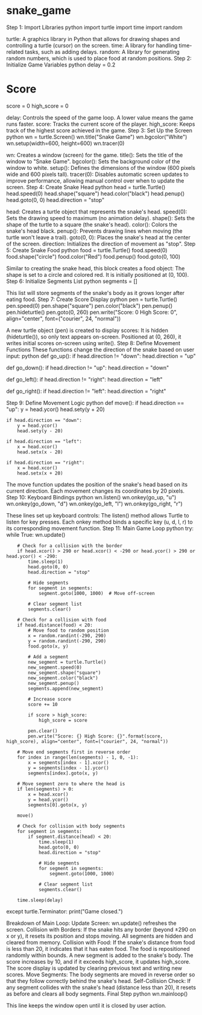 # snake_game
Step 1: Import Libraries
python
import turtle
import time
import random

turtle: A graphics library in Python that allows for drawing shapes and controlling a turtle (cursor) on the screen.
time: A library for handling time-related tasks, such as adding delays.
random: A library for generating random numbers, which is used to place food at random positions.
Step 2: Initialize Game Variables
python
delay = 0.2

# Score 
score = 0
high_score = 0

delay: Controls the speed of the game loop. A lower value means the game runs faster.
score: Tracks the current score of the player.
high_score: Keeps track of the highest score achieved in the game.
Step 3: Set Up the Screen
python
wn = turtle.Screen()
wn.title("Snake Game")
wn.bgcolor("White")
wn.setup(width=600, height=600)
wn.tracer(0)

wn: Creates a window (screen) for the game.
title(): Sets the title of the window to "Snake Game".
bgcolor(): Sets the background color of the window to white.
setup(): Defines the dimensions of the window (600 pixels wide and 600 pixels tall).
tracer(0): Disables automatic screen updates to improve performance, allowing manual control over when to update the screen.
Step 4: Create Snake Head
python
head = turtle.Turtle()
head.speed(0)
head.shape("square")
head.color("black")
head.penup()
head.goto(0, 0)
head.direction = "stop"

head: Creates a turtle object that represents the snake's head.
speed(0): Sets the drawing speed to maximum (no animation delay).
shape(): Sets the shape of the turtle to a square (the snake's head).
color(): Colors the snake's head black.
penup(): Prevents drawing lines when moving (the turtle won't leave a trail).
goto(0, 0): Places the snake's head at the center of the screen.
direction: Initializes the direction of movement as "stop".
Step 5: Create Snake Food
python
food = turtle.Turtle()
food.speed(0)
food.shape("circle")
food.color("Red")
food.penup()
food.goto(0, 100)

Similar to creating the snake head, this block creates a food object:
The shape is set to a circle and colored red.
It is initially positioned at (0, 100).
Step 6: Initialize Segments List
python
segments = []

This list will store segments of the snake's body as it grows longer after eating food.
Step 7: Create Score Display
python
pen = turtle.Turtle()
pen.speed(0)
pen.shape("square")
pen.color("black")
pen.penup()
pen.hideturtle()
pen.goto(0, 260)
pen.write("Score: 0  High Score: 0", align="center", font=("courier", 24, "normal"))

A new turtle object (pen) is created to display scores:
It is hidden (hideturtle()), so only text appears on-screen.
Positioned at (0, 260), it writes initial scores on-screen using write().
Step 8: Define Movement Functions
These functions change the direction of the snake based on user input:
python
def go_up():
    if head.direction != "down":
        head.direction = "up"

def go_down():
    if head.direction != "up":
        head.direction = "down"

def go_left():
    if head.direction != "right":
        head.direction = "left"

def go_right():
    if head.direction != "left":
        head.direction = "right"

Step 9: Define Movement Logic
python
def move():
    if head.direction == "up":
        y = head.ycor()
        head.sety(y + 20)

    if head.direction == "down":
        y = head.ycor()
        head.sety(y - 20)

    if head.direction == "left":
        x = head.xcor()
        head.setx(x - 20)

    if head.direction == "right":
        x = head.xcor()
        head.setx(x + 20)

The move function updates the position of the snake's head based on its current direction. Each movement changes its coordinates by 20 pixels.
Step 10: Keyboard Bindings
python
wn.listen()
wn.onkey(go_up, "u")
wn.onkey(go_down, "d")
wn.onkey(go_left, "l")
wn.onkey(go_right, "r")

These lines set up keyboard controls:
The listen() method allows Turtle to listen for key presses.
Each onkey method binds a specific key (u, d, l, r) to its corresponding movement function.
Step 11: Main Game Loop
python
try:
    while True:
        wn.update()

        # Check for a collision with the border
        if head.xcor() > 290 or head.xcor() < -290 or head.ycor() > 290 or head.ycor() < -290:
            time.sleep(1)
            head.goto(0, 0)
            head.direction = "stop"

            # Hide segments
            for segment in segments:
                segment.goto(1000, 1000)  # Move off-screen

            # Clear segment list
            segments.clear()

        # Check for a collision with food
        if head.distance(food) < 20:
            # Move food to random position
            x = random.randint(-290, 290)
            y = random.randint(-290, 290)
            food.goto(x, y)

            # Add a segment
            new_segment = turtle.Turtle()
            new_segment.speed(0)
            new_segment.shape("square")
            new_segment.color("black")
            new_segment.penup()
            segments.append(new_segment)

            # Increase score
            score += 10

            if score > high_score:
                high_score = score

            pen.clear()  
            pen.write("Score: {} High Score: {}".format(score, high_score), align="center", font=("courier", 24, "normal"))

        # Move end segments first in reverse order
        for index in range(len(segments) - 1, 0, -1):
            x = segments[index - 1].xcor()
            y = segments[index - 1].ycor()
            segments[index].goto(x, y)

        # Move segment zero to where the head is
        if len(segments) > 0:
            x = head.xcor()
            y = head.ycor()
            segments[0].goto(x, y)

        move()

        # Check for collision with body segments
        for segment in segments:
            if segment.distance(head) < 20:
                time.sleep(1)
                head.goto(0, 0)
                head.direction = "stop"

                # Hide segments
                for segment in segments:
                    segment.goto(1000, 1000) 

                # Clear segment list
                segments.clear()

        time.sleep(delay)

except turtle.Terminator:
    print("Game closed.")

Breakdown of Main Loop:
Update Screen: wn.update() refreshes the screen.
Collision with Borders:
If the snake hits any border (beyond ±290 on x or y), it resets its position and stops moving. All segments are hidden and cleared from memory.
Collision with Food:
If the snake's distance from food is less than 20, it indicates that it has eaten food. The food is repositioned randomly within bounds.
A new segment is added to the snake's body.
The score increases by 10, and if it exceeds high_score, it updates high_score.
The score display is updated by clearing previous text and writing new scores.
Move Segments:
The body segments are moved in reverse order so that they follow correctly behind the snake's head.
Self-Collision Check:
If any segment collides with the snake's head (distance less than 20), it resets as before and clears all body segments.
Final Step
python
wn.mainloop()

This line keeps the window open until it is closed by user action.
